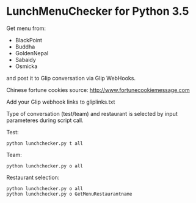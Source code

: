 # LunchMenuChecker for Python 3.5

Get menu from:
- BlackPoint
- Buddha
- GoldenNepal
- Sabaidy
- Osmicka

and post it to Glip conversation via Glip WebHooks.

Chinese fortune cookies source: http://www.fortunecookiemessage.com

Add your Glip webhook links to gliplinks.txt

Type of conversation (test/team) and restaurant is selected by input parameteres during script call.

Test:
```
python lunchchecker.py t all
```

Team:
```
python lunchchecker.py o all
```

Restaurant selection:
```
python lunchchecker.py o all
python lunchchecker.py o GetMenuRestaurantname
```
